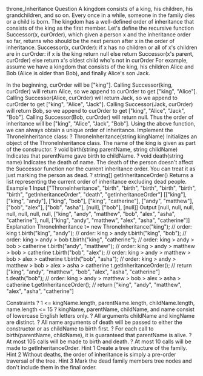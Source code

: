 throne_Inheritance
Question A kingdom consists of a king, his children, his grandchildren, and so on. Every once in a while, someone in the family dies or a child is born. The kingdom has a well-defined order of inheritance that consists of the king as the first member. Let's define the recursive function Successor(x, curOrder), which given a person x and the inheritance order so far, returns who should be the next person after x in the order of inheritance. Successor(x, curOrder): if x has no children or all of x's children are in curOrder: if x is the king return null else return Successor(x's parent, curOrder) else return x's oldest child who's not in curOrder For example, assume we have a kingdom that consists of the king, his children Alice and Bob (Alice is older than Bob), and finally Alice's son Jack.

In the beginning, curOrder will be ["king"].
Calling Successor(king, curOrder) will return Alice, so we append to curOrder to get ["king", "Alice"].
Calling Successor(Alice, curOrder) will return Jack, so we append to curOrder to get ["king", "Alice", "Jack"].
Calling Successor(Jack, curOrder) will return Bob, so we append to curOrder to get ["king", "Alice", "Jack", "Bob"].
Calling Successor(Bob, curOrder) will return null. Thus the order of inheritance will be ["king", "Alice", "Jack", "Bob"]. Using the above function, we can always obtain a unique order of inheritance. Implement the ThroneInheritance class: ? ThroneInheritance(string kingName) Initializes an object of the ThroneInheritance class. The name of the king is given as part of the constructor. ? void birth(string parentName, string childName) Indicates that parentName gave birth to childName. ? void death(string name) Indicates the death of name. The death of the person doesn't affect the Successor function nor the current inheritance order. You can treat it as just marking the person as dead. ? string[] getInheritanceOrder() Returns a list representing the current order of inheritance excluding dead people.
Example 1 Input ["ThroneInheritance", "birth", "birth", "birth", "birth", "birth", "birth", "getInheritanceOrder", "death", "getInheritanceOrder"] [["king"], ["king", "andy"], ["king", "bob"], ["king", "catherine"], ["andy", "matthew"], ["bob", "alex"], ["bob", "asha"], [null], ["bob"], [null]] Output [null, null, null, null, null, null, null, ["king", "andy", "matthew", "bob", "alex", "asha", "catherine"], null, ["king", "andy", "matthew", "alex", "asha", "catherine"]] Explanation ThroneInheritance t= new ThroneInheritance("king"); // order: king t.birth("king", "andy"); // order: king > andy t.birth("king", "bob"); // order: king > andy > bob t.birth("king", "catherine"); // order: king > andy > bob > catherine t.birth("andy", "matthew"); // order: king > andy > matthew > bob > catherine t.birth("bob", "alex"); // order: king > andy > matthew > bob > alex > catherine t.birth("bob", "asha"); // order: king > andy > matthew > bob > alex > asha > catherine t.getInheritanceOrder(); // return ["king", "andy", "matthew", "bob", "alex", "asha", "catherine"] t.death("bob"); // order: king > andy > matthew > bob > alex > asha > catherine t.getInheritanceOrder(); // return ["king", "andy", "matthew", "alex", "asha", "catherine"]

Constraints ? 1 <= kingName.length, parentName.length, childName.length, name.length <= 15 ? kingName, parentName, childName, and name consist of lowercase English letters only. ? All arguments childName and kingName are distinct. ? All name arguments of death will be passed to either the constructor or as childName to birth first. ? For each call to birth(parentName, childName), it is guaranteed that parentName is alive. ? At most 105 calls will be made to birth and death. ? At most 10 calls will be made to getInheritanceOrder. Hint 1 Create a tree structure of the family. Hint 2 Without deaths, the order of inheritance is simply a pre-order traversal of the tree. Hint 3 Mark the dead family members tree nodes and don't include them in the final order.
